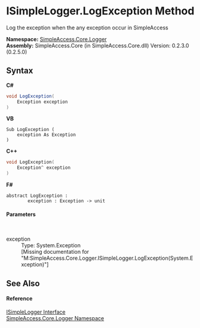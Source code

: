 # ISimpleLogger.LogException Method 
 

Log the exception when the any exception occur in SimpleAccess

**Namespace:**&nbsp;<a href="87b68a76-c6c2-1ca8-acf7-c56ca0fee23f">SimpleAccess.Core.Logger</a><br />**Assembly:**&nbsp;SimpleAccess.Core (in SimpleAccess.Core.dll) Version: 0.2.3.0 (0.2.5.0)

## Syntax

**C#**<br />
``` C#
void LogException(
	Exception exception
)
```

**VB**<br />
``` VB
Sub LogException ( 
	exception As Exception
)
```

**C++**<br />
``` C++
void LogException(
	Exception^ exception
)
```

**F#**<br />
``` F#
abstract LogException : 
        exception : Exception -> unit 

```


#### Parameters
&nbsp;<dl><dt>exception</dt><dd>Type: System.Exception<br />\[Missing <param name="exception"/> documentation for "M:SimpleAccess.Core.Logger.ISimpleLogger.LogException(System.Exception)"\]</dd></dl>

## See Also


#### Reference
<a href="996d6010-ca3a-a104-5e7d-54aae67f3973">ISimpleLogger Interface</a><br /><a href="87b68a76-c6c2-1ca8-acf7-c56ca0fee23f">SimpleAccess.Core.Logger Namespace</a><br />